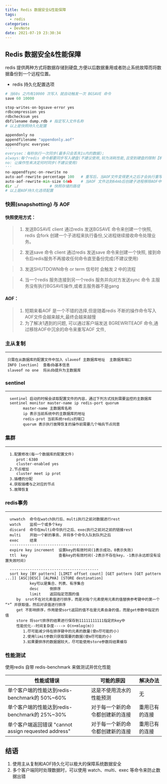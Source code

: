 ```yaml
---
title: Redis 数据安全&性能保障
tags:
  - redis
categories:
  - DevNote 
date: 2021-07-19 23:30:34
---
```

## Redis 数据安全&性能保障
redis 提供两种方式将数据存储到硬盘,方便以后数据重用或者防止系统故障而将数据备份到一个远程位置。

- redis 持久化配置选项
```python
# 当60s 之内有10000 次写入 就自动触发一次 BGSAVE 命令
save 60 10000

stop-writes-on-bgsave-error yes
rdbcompression yes
rdbchecksum yes
dbfilename dump.rdb # 指定写入文件名称
# 以上是快照持久化配置

appendonly no
appendfilename "appendonly.aof"
appendfsync everysec 
'''
everysec：每秒执行一次同步(最多只会丢失1s内的数据); 
always:每个redis 命令都要同步写入硬盘(不建议使用,较为消耗性能,且受到硬盘的限制【机械：每秒大约200命令;ssd: 每秒大约几百万个命令】; )
no: 让操作性来决定何时同步(不建议使用)
'''
no-appendfsync-on-rewrite no
auto-aof-rewrite-percentage 100   # 重写后，当AOF文件变得更大之后才会执行重写操作，但是也会让redis 还原数据需要的时间变得更长
auto-aof-rewrite-min-size 64mb    # 当AOF 文件达到64mb后创建子进程移除AOF中沉余的命令实现重写并减小文件大小
dir ./              # 快照存储的路径
# 以上是AOF持久化选项配置
```

### 快照(snapshotting) 与 AOF
#### 快照使用方式：
  
  >1. 发送BGSAVE
      client 通过redis 发送BGSAVE 命令来创建一个快照,
      redis 会fork 创建一个子进程来执行备份,父进程继续接收命令处理业务。
  
  >2. 发送save 命令
      client 通过redis 发送save 命令来创建一个快照,
      接到命令后redis服务不再接收任何命令直至备份完成(不建议使用)
  
  >3. 发送SHUTDOWN命令 or term 信号时 会触发 2 中的流程

  >4. 当一个redis 服务连接到另一个redis 服务并向对方发送sync 命令
      主服务没有执行BGSAVE操作,或者主服务器不是gang       

#### AOF：
  >1. 短期来看AOF 是一个不错的选择,但是随着redis 不断的操作命令写入 AOF文件会越来越大,最终会越来越慢
  >2. 为了解决1遇到的问题, 可以通过客户端发送 BGREWRITEAOF 命令,通过移除AOF中沉余的命令来重写AOF 文件,

### 主从复制
  ---
     只需在从数据库的配置文件中加入 slaveof 主数据库地址  主数据库端口
     INFO [section]  查看db基本信息
     slaveof no one  将从db提升为主数据库

### sentinel
  ---
      sentinel 启动的时候会读取配置文件的内容，通过下列方式找到需要监控的主数据库
      sentinel monitor master-name ip redis-port quorum
            master-name 主数据库名称
            ip 表示当前系统中的主数据库的地址
            redis-prot 当前系统redis的端口
            quorum 表示执行故障恢复的操作前需要几个哨兵节点同意
### 集群
  ---
      1.配置修改(每一个数据库的配置文件)
         prot：6380
         cluster-enabled yes
      2.节点增加
         cluster meet ip prot
      3.插槽的分配
      4.获取插槽与之对应的节点
      5.故障恢复

### redis事务
  ---
      unwatch  命令在watch执行后、multi执行之前对数据进行rest
      watch    监视一个或多个key 
      discard  命令在multi命令执行之后、exec执行之前对之前的链接rest
      multi    开始一个新的事务、并将多个命令入队到队列之后  
      exec     结束
      --------------------------------------
      expire key increment  设置key的有效时间(1表示成功，0表示失败)
      ttl  key              查看key的有效时间(-2表示不存在key，-1表示永远即没有设置失效时间)
      
      ----------------------------------------
      sort key [BY pattern] [LIMIT offset count] [GET pattern [GET pattern ...]] [ASC|DESC] [ALPHA] [STORE destination]
               key可以是集合、列表、有序集合  
               desc     倒排序
               limit    返回指定范围的值   
         by  srot不在对元素值进行排序，而是对每个元素使用元素的值替换参考键中的第一个 “*” 并获取值，然后对该值进行排序
         get 不影响排序，作用是使sort返回的值不在是元素自身的值，而是get参数中指定的值
         store 将sort排序的结果进行保存到11111111111指定的key中
         性能优化--时间复杂度----> O(n+mlog(m))
            1.尽可能减少待在排序键中的元素的数量(使n尽可能的小)
            2.使用limit参数只获取需要的数据(使m尽可能的小)
            3.如果要排序的数据据较大，尽可能使用store参数将结果缓存

### 性能测试
使用redis 自带 redis-benchmark 来做测试并优化性能

性能或错误     | 可能的原因 | 解决办法
-------- | ----- | -----
单个客户端的性能达到redis-benchmark的 50%~60%  | 这是不使用流水的性能预测|无
单个客户端的性能达到redis-benchmark的 25%~30%   | 对于每一个新的命令都创建新的连接|重用已有的连接
单个客户端返回错误 "cannot assign requested address"   | 对于每一个新的命令都创建新的连接|重用已有的连接

                                                     
                                                                                      
## 结语
1. 使用主从复制和AOF持久化可以极大的保障系统数据安全
2. 多个客户端同时处理数据时，可以使用 watch、multi、exec 等命令来防止数据出错